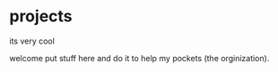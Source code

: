 # projects
its very cool




welcome put stuff here and do it to help my pockets
(the orginization).
